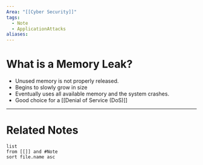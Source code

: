 ```yaml
---
Area: "[[Cyber Security]]"
tags:
  - Note
  - ApplicationAttacks
aliases:
---
```

# What is a Memory Leak?
- Unused memory is not properly released.
- Begins to slowly grow in size
- Eventually uses all available memory and the system crashes.
- Good choice for a [[Denial of Service (DoS)]]


---
# Related Notes
```dataview
list
from [[]] and #Note 
sort file.name asc
```
